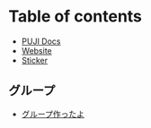 # Table of contents

* [PUJI Docs](README.md)
* [Website](website.md)
* [Sticker](sticker.md)

## グループ <a id="group"></a>

* [グループ作ったよ](group/create-group.md)

